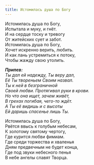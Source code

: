 ```yaml
---
title: Истомилась душа по Богу
---
```


Истомилась душа по Богу,  
Испытала и муку, и гнёт.  
И на сердце тоску и тревогу  
От житейских сует и забот.  
Истомилась душа по Богу,  
Хочет искренно верить, любить.  
И как лань устремиться к потоку,  
Чтобы жажду свою утолить.

*__Припев:__  
Ты дал ей надежду, Ты веру дал,  
Её Ты твореньем Своим назвал.  
Ты к ней в безграничной  
Своей любви. 
Протягивал руки в крови.  
Но что она ищет, зачем живёт,  
В грехах погибая, чего-то ждёт.  
А Ты её видишь и с высоты  
Ей даришь спасенье лишь Ты.*

Истомилась душа по Богу,  
Рвётся ввысь к голубым небесам,  
К золотому святому чертогу,  
Где курится любви фимиам.  
Где среди торжества и хваленья  
Дням предвечным не будет конца,  
Где под звуки небесного пенья  
В небе ангелы славят Творца.
